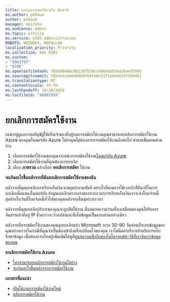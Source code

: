 ```yaml
---
title: ยกเลิกการสมัครใช้งานใน Azure
ms.author: pebaum
author: pebaum
manager: mnirkhe
ms.audience: Admin
ms.topic: article
ms.service: o365-administration
ROBOTS: NOINDEX, NOFOLLOW
localization_priority: Priority
ms.collection: Adm_O365
ms.custom:
- "9003797"
- "6786"
ms.openlocfilehash: f85608446c8b230753dccd06ee5b5ea36aed7802
ms.sourcegitcommit: f8b41ecda6db0b8f64fe0c51f1e8e6619f504d61
ms.translationtype: MT
ms.contentlocale: th-TH
ms.lasthandoff: 10/28/2020
ms.locfileid: "48807939"
---
```

# <a name="cancel-subscription"></a>ยกเลิกการสมัครใช้งาน

เฉพาะผู้ดูแลระบบบัญชีผู้ใช้หรือเจ้าของที่อยู่บนการสมัครใช้งานคุณสามารถยกเลิกการสมัครใช้งาน Azure ของคุณในพอร์ทัล Azure ได้ถ้าคุณไม่ต้องการการสมัครใช้งานอีกต่อไป ทำตามขั้นตอนด้านล่าง

1. เลือกการสมัครใช้งานของคุณจากหน้าการสมัครใช้งาน[ในพอร์ทัล Azure](https://portal.azure.com/#blade/Microsoft_Azure_Billing/SubscriptionsBlade)
2. เลือกการสมัครใช้งานที่คุณต้องการยกเลิก
3. เลือก **ภาพรวม** แล้วเลือก **ยกเลิกการสมัคร** ใช้งาน

**จะเกิดอะไรขึ้นหลังจากที่ฉันยกเลิกการสมัครใช้งานของฉัน**

หลังจากที่คุณยกเลิกการเรียกเก็บเงินจะหยุดทำงานทันที อย่างไรก็ตามอาจใช้เวลาถึง10นาทีในการยกเลิกเพื่อแสดงในพอร์ทัล ถ้าคุณยกเลิกตรงกลางของระยะเวลาการเรียกเก็บเงินเราจะส่งใบแจ้งหนี้สุดท้ายในวันที่ใบแจ้งหนี้ทั่วไปของคุณหลังจากสิ้นสุดระยะเวลา

หลังจากที่คุณยกเลิกบริการของคุณจะถูกปิดใช้งาน นั่นหมายความว่าเครื่องเสมือนของคุณได้รับการจัดสรรแล้วที่อยู่ IP ชั่วคราวจะว่างเปล่าและที่เก็บข้อมูลเป็นแบบอ่านอย่างเดียว

หลังจากที่การสมัครใช้งานของคุณถูกยกเลิกแล้ว Microsoft จะรอ 30-90 วันก่อนที่จะลบข้อมูลของคุณอย่างถาวรในกรณีที่คุณจำเป็นต้องเข้าถึงหรือเปลี่ยนใจของคุณ เราไม่คิดค่าบริการสำหรับการเก็บรักษาข้อมูล เมื่อต้องการเรียนรู้เพิ่มเติมให้ดูที่[ศูนย์ความเชื่อถือของไมโครซอฟท์-วิธีที่เราจัดการข้อมูลของคุณ](https://go.microsoft.com/fwLink/p/?LinkID=822930&clcid=0x409)

**ยกเลิกการสมัครใช้งาน Azure**

- [ใครสามารถยกเลิกการสมัครใช้งานได้บ้าง](https://docs.microsoft.com/azure/billing/billing-how-to-cancel-azure-subscription?WT.mc_id=Portal-Microsoft_Azure_Support#who-can-cancel-a-subscription)
- [จะเกิดอะไรขึ้นหลังจากการสมัครใช้งาน](https://docs.microsoft.com/azure/billing/billing-how-to-cancel-azure-subscription?WT.mc_id=Portal-Microsoft_Azure_Support#what-happens-after-i-cancel-my-subscription)

**เอกสารที่แนะนำ**

- [เปิดใช้งานการสมัครใช้งานใหม่](https://docs.microsoft.com/azure/billing/billing-how-to-cancel-azure-subscription?WT.mc_id=Portal-Microsoft_Azure_Support#reactivate-subscription)
- [สลับการสมัครใช้งาน](https://docs.microsoft.com/azure/billing/billing-how-to-switch-azure-offer?WT.mc_id=Portal-Microsoft_Azure_Support)